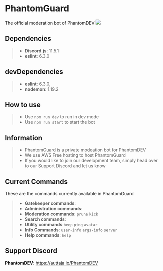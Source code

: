 # PhantomGuard
The official moderation bot of PhantomDEV
 <img src="https://github.com/phantomdev-github/PhantomGuard/blob/master/assets/banner.PNG"> </img>

## Dependencies
>- **Discord.js**: 11.5.1
>- **eslint**: 6.3.0

## devDependencies
>- **eslint**: 6.3.0,
>- **nodemon**: 1.19.2

## How to use
>- Use `npm run dev` to run in dev mode
>- Use `npm run start` to start the bot

## Information
>- PhantomGuard is a private modeation bot for PhantomDEV
>- We use AWS Free hosting to host PhantomGuard
>- If you would like to join our development team, simply head over to our Support Discord and let us know

## Current Commands
These are the commands currently available in PhantomGuard
>- **Gatekeeper commands**: 
>- **Administration commands**: 
>- **Moderation commands**: `prune` `kick` 
>- **Search commands**:
>- **Utility commands**:`beep` `ping` `avatar` 
>- **Info Commands**: `user-info` `args-info` `server`
>- **Help commands**: `help` 

## Support Discord
**PhantomDEV**: https://auttaja.io/PhantomDEV
